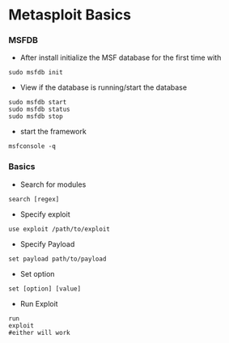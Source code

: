 # Metasploit Basics

### MSFDB

* After install initialize the MSF database for the first time with&#x20;

```
sudo msfdb init
```

* View if the database is running/start the database&#x20;

```
sudo msfdb start
sudo msfdb status
sudo msfdb stop
```

* start the framework&#x20;

```
msfconsole -q
```

### Basics

* Search for modules&#x20;

```
search [regex]
```

* Specify exploit

```
use exploit /path/to/exploit
```

* Specify Payload&#x20;

```
set payload path/to/payload
```

* Set option

```
set [option] [value]
```

* Run Exploit

```
run
exploit 
#either will work 
```
